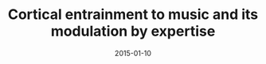 ---
title: "Cortical entrainment to music and its modulation by expertise"
collection: publications
permalink: /publication/2015_cortical-entrainment-to-music-and-its-modulation-b
date: 2015-01-10
year: 2015
venue: 'Proceedings of the National Academy of Sciences'
authors: 'Doelling KB, Poeppel D'
number: '130'
citation: 'Doelling KB, Poeppel D (2015). Cortical entrainment to music and its modulation by expertise. Proceedings of the National Academy of Sciences.'
category: 'article'
---